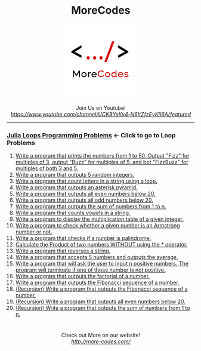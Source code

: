 <h1 align="center">MoreCodes</h1>
<p align="center"> 
  <img src="/morecodescir.png"/>
</p>

<p align="center">
Join Us on Youtube! <br/>
<i><u>https://www.youtube.com/channel/UCK8YsKv4-N6ItZfzEyKlI6A/featured</u></i>
</p>

- - - -
### [Julia Loops Programming Problems](../Loops/) <- Click to go to Loop Problems

1. <a href="https://github.com/ArjunAranetaCodes/MoreCodes-Julia/blob/master/Loops/problem1.jl" target="_blank">Write a program that prints the numbers from 1 to 50. Output "Fizz" for multiples of 3, output "Buzz" for multiples of 5, and bot "FizzBuzz" for multiples of both 3 and 5.</a>
2. <a href="https://github.com/ArjunAranetaCodes/MoreCodes-Julia/blob/master/Loops/problem2.jl" target="_blank">Write a program that outputs 5 random integers.</a>
3. <a href="https://github.com/ArjunAranetaCodes/MoreCodes-Julia/blob/master/Loops/problem3.jl" target="_blank">Write a program that count letters in a string using a loop.</a>
4. <a href="https://github.com/ArjunAranetaCodes/MoreCodes-Julia/blob/master/Loops/problem4.jl" target="_blank">Write a program that outputs an asterisk pyramid.</a>
5. <a href="https://github.com/ArjunAranetaCodes/MoreCodes-Julia/blob/master/Loops/problem5.jl" target="_blank">Write a program that outputs all even numbers below 20.</a>
6. <a href="https://github.com/ArjunAranetaCodes/MoreCodes-Julia/blob/master/Loops/problem6.jl" target="_blank">Write a program that outputs all odd numbers below 20.</a>
7. <a href="https://github.com/ArjunAranetaCodes/MoreCodes-Julia/blob/master/Loops/problem7.jl" target="_blank">Write a program that outputs the sum of numbers from 1 to n.</a>
8. <a href="https://github.com/ArjunAranetaCodes/MoreCodes-Julia/blob/master/Loops/problem8.jl" target="_blank">Write a program that counts vowels in a string.</a>
9. <a href="https://github.com/ArjunAranetaCodes/MoreCodes-Julia/blob/master/Loops/problem9.jl" target="_blank">Write a program to display the multiplication table of a given integer.</a>
10. <a href="https://github.com/ArjunAranetaCodes/MoreCodes-Julia/blob/master/Loops/problem10.jl" target="_blank">Write a program to check whether a given number is an Armstrong number or not.</a>
11. <a href="https://github.com/ArjunAranetaCodes/MoreCodes-Julia/blob/master/Loops/problem11.jl" target="_blank">Write a program that checks if a number is palindrome.</a>
12. <a href="https://github.com/ArjunAranetaCodes/MoreCodes-Julia/blob/master/Loops/problem12.jl" target="_blank">Calculate the Product of two numbers WITHOUT using the * operator.</a>
13. <a href="https://github.com/ArjunAranetaCodes/MoreCodes-Julia/blob/master/Loops/problem13.jl" target="_blank">Write a program that reverses a string.</a>
14. <a href="https://github.com/ArjunAranetaCodes/MoreCodes-Julia/blob/master/Loops/problem14.jl" target="_blank">Write a program that accepts 5 numbers and outputs the average.</a>
15. <a href="https://github.com/ArjunAranetaCodes/MoreCodes-Julia/blob/master/Loops/problem15.jl" target="_blank">Write a program that will ask the user to input n positive numbers. The program will terminate if one of those number is not positive.</a>
16. <a href="https://github.com/ArjunAranetaCodes/MoreCodes-Julia/blob/master/Loops/problem16.jl" target="_blank">Write a program that outputs the factorial of a number.</a>
17. <a href="https://github.com/ArjunAranetaCodes/MoreCodes-Julia/blob/master/Loops/problem17.jl" target="_blank">Write a program that outputs the Fibonacci sequence of a number.</a>
18. <a href="https://github.com/ArjunAranetaCodes/MoreCodes-Julia/blob/master/Loops/problem18.jl" target="_blank">(Recursion) Write a program that outputs the Fibonacci sequence of a number.</a>
19. <a href="https://github.com/ArjunAranetaCodes/MoreCodes-Julia/blob/master/Loops/problem19.jl" target="_blank">(Recursion) Write a program that outputs all even numbers below 20.</a>
20. <a href="https://github.com/ArjunAranetaCodes/MoreCodes-Julia/blob/master/Loops/problem20.jl" target="_blank">(Recursion) Write a program that outputs the sum of numbers from 1 to n.</a>

#

<p align="center">
Check out More on our website! <br/>
<i><u>http://more-codes.com/</u></i>
</p>
